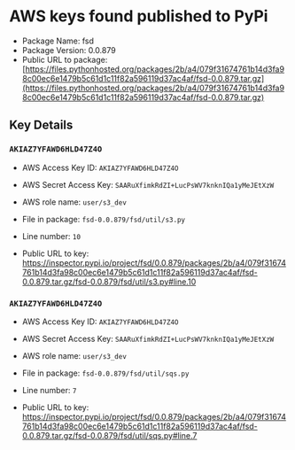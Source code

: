 # AWS keys found published to PyPi

* Package Name: fsd
* Package Version: 0.0.879
* Public URL to package: [https://files.pythonhosted.org/packages/2b/a4/079f31674761b14d3fa98c00ec6e1479b5c61d1c11f82a596119d37ac4af/fsd-0.0.879.tar.gz](https://files.pythonhosted.org/packages/2b/a4/079f31674761b14d3fa98c00ec6e1479b5c61d1c11f82a596119d37ac4af/fsd-0.0.879.tar.gz)

## Key Details

### `AKIAZ7YFAWD6HLD47Z4O`

* AWS Access Key ID: `AKIAZ7YFAWD6HLD47Z4O`
* AWS Secret Access Key: `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` 
* AWS role name: `user/s3_dev`
* File in package: `fsd-0.0.879/fsd/util/s3.py`
* Line number: `10`

* Public URL to key: https://inspector.pypi.io/project/fsd/0.0.879/packages/2b/a4/079f31674761b14d3fa98c00ec6e1479b5c61d1c11f82a596119d37ac4af/fsd-0.0.879.tar.gz/fsd-0.0.879/fsd/util/s3.py#line.10



### `AKIAZ7YFAWD6HLD47Z4O`

* AWS Access Key ID: `AKIAZ7YFAWD6HLD47Z4O`
* AWS Secret Access Key: `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` 
* AWS role name: `user/s3_dev`
* File in package: `fsd-0.0.879/fsd/util/sqs.py`
* Line number: `7`

* Public URL to key: https://inspector.pypi.io/project/fsd/0.0.879/packages/2b/a4/079f31674761b14d3fa98c00ec6e1479b5c61d1c11f82a596119d37ac4af/fsd-0.0.879.tar.gz/fsd-0.0.879/fsd/util/sqs.py#line.7


